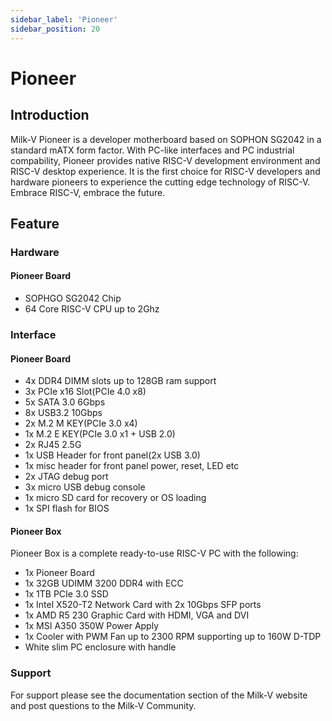 ```yaml
---
sidebar_label: 'Pioneer'
sidebar_position: 20
---
```


# Pioneer
## Introduction

Milk-V Pioneer is a developer motherboard based on SOPHON SG2042 in a standard mATX form factor. With PC-like interfaces and PC industrial compability, Pioneer provides native RISC-V development environment and RISC-V desktop experience. It is the first choice for RISC-V developers and hardware pioneers to experience the cutting edge technology of RISC-V. Embrace RISC-V, embrace the future. 

## Feature  

### Hardware

#### Pioneer Board
- SOPHGO SG2042 Chip
- 64 Core RISC-V CPU up to 2Ghz



### Interface

#### Pioneer Board
- 4x DDR4 DIMM slots up to 128GB ram support
- 3x PCIe x16 Slot(PCIe 4.0 x8)
- 5x SATA 3.0 6Gbps
- 8x USB3.2 10Gbps
- 2x M.2 M KEY(PCIe 3.0 x4)
- 1x M.2 E KEY(PCIe 3.0 x1 + USB 2.0)
- 2x RJ45 2.5G
- 1x USB Header for front panel(2x USB 3.0)
- 1x misc header for front panel power, reset, LED etc
- 2x JTAG debug port
- 3x micro USB debug console
- 1x micro SD card for recovery or OS loading
- 1x SPI flash for BIOS

#### Pioneer Box

Pioneer Box is a complete ready-to-use RISC-V PC with the following:

- 1x Pioneer Board
- 1x 32GB UDIMM 3200 DDR4 with ECC
- 1x 1TB PCIe 3.0 SSD
- 1x Intel X520-T2 Network Card with 2x 10Gbps SFP ports
- 1x AMD R5 230 Graphic Card with HDMI, VGA and DVI
- 1x MSI A350 350W Power Apply
- 1x Cooler with PWM Fan up to 2300 RPM supporting up to 160W D-TDP
- White slim PC enclosure with handle

### Support
For support please see the documentation section of the Milk-V website and post questions to the Milk-V Community.

